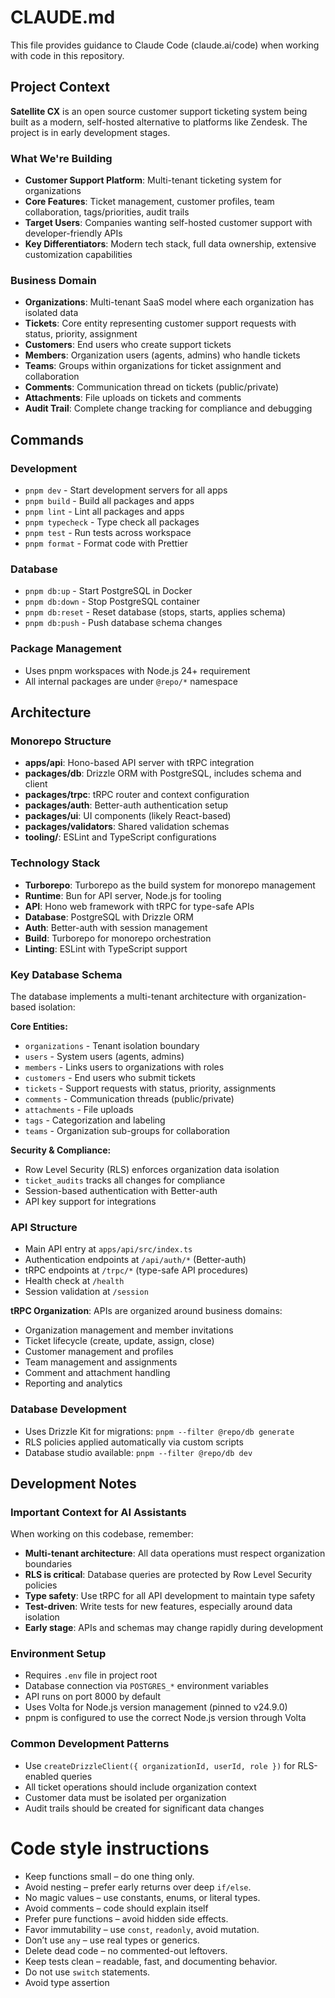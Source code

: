 # CLAUDE.md

This file provides guidance to Claude Code (claude.ai/code) when working with code in this repository.

## Project Context

**Satellite CX** is an open source customer support ticketing system being built as a modern, self-hosted alternative to platforms like Zendesk. The project is in early development stages.

### What We're Building

- **Customer Support Platform**: Multi-tenant ticketing system for organizations
- **Core Features**: Ticket management, customer profiles, team collaboration, tags/priorities, audit trails
- **Target Users**: Companies wanting self-hosted customer support with developer-friendly APIs
- **Key Differentiators**: Modern tech stack, full data ownership, extensive customization capabilities

### Business Domain

- **Organizations**: Multi-tenant SaaS model where each organization has isolated data
- **Tickets**: Core entity representing customer support requests with status, priority, assignment
- **Customers**: End users who create support tickets
- **Members**: Organization users (agents, admins) who handle tickets
- **Teams**: Groups within organizations for ticket assignment and collaboration
- **Comments**: Communication thread on tickets (public/private)
- **Attachments**: File uploads on tickets and comments
- **Audit Trail**: Complete change tracking for compliance and debugging

## Commands

### Development

- `pnpm dev` - Start development servers for all apps
- `pnpm build` - Build all packages and apps
- `pnpm lint` - Lint all packages and apps
- `pnpm typecheck` - Type check all packages
- `pnpm test` - Run tests across workspace
- `pnpm format` - Format code with Prettier

### Database

- `pnpm db:up` - Start PostgreSQL in Docker
- `pnpm db:down` - Stop PostgreSQL container
- `pnpm db:reset` - Reset database (stops, starts, applies schema)
- `pnpm db:push` - Push database schema changes

### Package Management

- Uses pnpm workspaces with Node.js 24+ requirement
- All internal packages are under `@repo/*` namespace

## Architecture

### Monorepo Structure

- **apps/api**: Hono-based API server with tRPC integration
- **packages/db**: Drizzle ORM with PostgreSQL, includes schema and client
- **packages/trpc**: tRPC router and context configuration
- **packages/auth**: Better-auth authentication setup
- **packages/ui**: UI components (likely React-based)
- **packages/validators**: Shared validation schemas
- **tooling/**: ESLint and TypeScript configurations

### Technology Stack

- **Turborepo**: Turborepo as the build system for monorepo management
- **Runtime**: Bun for API server, Node.js for tooling
- **API**: Hono web framework with tRPC for type-safe APIs
- **Database**: PostgreSQL with Drizzle ORM
- **Auth**: Better-auth with session management
- **Build**: Turborepo for monorepo orchestration
- **Linting**: ESLint with TypeScript support

### Key Database Schema

The database implements a multi-tenant architecture with organization-based isolation:

**Core Entities:**

- `organizations` - Tenant isolation boundary
- `users` - System users (agents, admins)
- `members` - Links users to organizations with roles
- `customers` - End users who submit tickets
- `tickets` - Support requests with status, priority, assignments
- `comments` - Communication threads (public/private)
- `attachments` - File uploads
- `tags` - Categorization and labeling
- `teams` - Organization sub-groups for collaboration

**Security & Compliance:**

- Row Level Security (RLS) enforces organization data isolation
- `ticket_audits` tracks all changes for compliance
- Session-based authentication with Better-auth
- API key support for integrations

### API Structure

- Main API entry at `apps/api/src/index.ts`
- Authentication endpoints at `/api/auth/*` (Better-auth)
- tRPC endpoints at `/trpc/*` (type-safe API procedures)
- Health check at `/health`
- Session validation at `/session`

**tRPC Organization**: APIs are organized around business domains:

- Organization management and member invitations
- Ticket lifecycle (create, update, assign, close)
- Customer management and profiles
- Team management and assignments
- Comment and attachment handling
- Reporting and analytics

### Database Development

- Uses Drizzle Kit for migrations: `pnpm --filter @repo/db generate`
- RLS policies applied automatically via custom scripts
- Database studio available: `pnpm --filter @repo/db dev`

## Development Notes

### Important Context for AI Assistants

When working on this codebase, remember:

- **Multi-tenant architecture**: All data operations must respect organization boundaries
- **RLS is critical**: Database queries are protected by Row Level Security policies
- **Type safety**: Use tRPC for all API development to maintain type safety
- **Test-driven**: Write tests for new features, especially around data isolation
- **Early stage**: APIs and schemas may change rapidly during development

### Environment Setup

- Requires `.env` file in project root
- Database connection via `POSTGRES_*` environment variables
- API runs on port 8000 by default
- Uses Volta for Node.js version management (pinned to v24.9.0)
- pnpm is configured to use the correct Node.js version through Volta

### Common Development Patterns

- Use `createDrizzleClient({ organizationId, userId, role })` for RLS-enabled queries
- All ticket operations should include organization context
- Customer data must be isolated per organization
- Audit trails should be created for significant data changes

# Code style instructions

- Keep functions small – do one thing only.
- Avoid nesting – prefer early returns over deep `if/else`.
- No magic values – use constants, enums, or literal types.
- Avoid comments – code should explain itself
- Prefer pure functions – avoid hidden side effects.
- Favor immutability – use `const`, `readonly`, avoid mutation.
- Don’t use `any` – use real types or generics.
- Delete dead code – no commented-out leftovers.
- Keep tests clean – readable, fast, and documenting behavior.
- Do not use `switch` statements.
- Avoid type assertion
